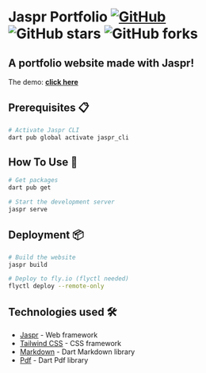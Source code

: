 # Jaspr Portfolio [![GitHub](https://img.shields.io/github/license/siesdart/jaspr-portfolio?color=blue)](https://github.com/siesdart/jaspr-portfolio/blob/master/LICENSE.md) ![GitHub stars](https://img.shields.io/github/stars/siesdart/jaspr-portfolio) ![GitHub forks](https://img.shields.io/github/forks/siesdart/jaspr-portfolio)

## A portfolio website made with Jaspr!

The demo: **[click here](https://siesdart.fly.dev/)**

## Prerequisites 📋

```bash
# Activate Jaspr CLI
dart pub global activate jaspr_cli
```

## How To Use 🔧

```bash
# Get packages
dart pub get

# Start the development server
jaspr serve
```

## Deployment 📦

```bash
# Build the website
jaspr build

# Deploy to fly.io (flyctl needed)
flyctl deploy --remote-only
```

## Technologies used 🛠️

- [Jaspr](https://github.com/schultek/jaspr) - Web framework
- [Tailwind CSS](https://tailwindcss.com/) - CSS framework
- [Markdown](https://pub.dev/packages/markdown) - Dart Markdown library
- [Pdf](https://pub.dev/packages/pdf) - Dart Pdf library
